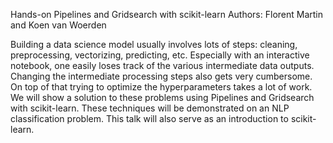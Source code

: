 Hands-on Pipelines and Gridsearch with scikit-learn
Authors: Florent Martin and Koen van Woerden

Building a data science model usually involves lots of steps: cleaning, preprocessing, vectorizing, predicting, etc. Especially with an interactive notebook, one easily loses track of the various intermediate data outputs. Changing the intermediate processing steps also gets very cumbersome. On top of that trying to optimize the hyperparameters takes a lot of work.
We will show a solution to these problems using Pipelines and Gridsearch with scikit-learn. These techniques will be demonstrated on an NLP classification problem. This talk will also serve as an introduction to scikit-learn.
